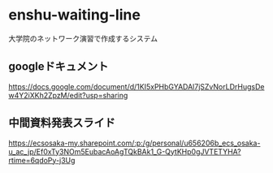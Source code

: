 # enshu-waiting-line
大学院のネットワーク演習で作成するシステム

## googleドキュメント
https://docs.google.com/document/d/1KI5xPHbGYADAl7jSZvNorLDrHugsDew4Y2iXKh2ZpzM/edit?usp=sharing
## 中間資料発表スライド
https://ecsosaka-my.sharepoint.com/:p:/g/personal/u656206b_ecs_osaka-u_ac_jp/Ef0xTy3NOm5EubacAoAgTQkBAk1_G-QytKHp0gJVTETYHA?rtime=6qdoPy-j3Ug